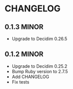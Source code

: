 # CHANGELOG

## 0.1.3 MINOR
- Upgrade to Decidim 0.26.5

## 0.1.2 MINOR
- Upgrade to Decidim 0.25.2
- Bump Ruby version to 2.7.5
- Add CHANGELOG
- Fix tests
